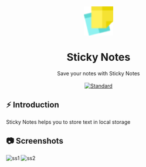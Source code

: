 <p align="center">
    <img alt="" height="80" src="./img/notes.png">
  </a>
</p>
<h1 align="center"> Sticky Notes</h1>

<div align="center">
Save your notes with Sticky Notes
</div>

<br />

<div align="center">
  <!-- Standard -->
  <a href="https://standardjs.com">
    <img src="https://img.shields.io/badge/code%20style-standard-brightgreen.svg?style=flat-square"
      alt="Standard" />
  </a>
</div>

## ⚡️  Introduction

 Sticky Notes helps you to store text in local storage

## 📷 Screenshots

![ss1]()
![ss2]()


